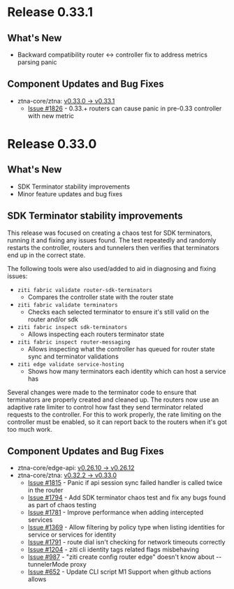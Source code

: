 # Release 0.33.1

## What's New

* Backward compatibility router <-> controller fix to address metrics parsing panic

## Component Updates and Bug Fixes
* ztna-core/ztna: [v0.33.0 -> v0.33.1](https://ztna-core/ztna/compare/v0.33.0...v0.33.1)
    * [Issue #1826](https://ztna-core/ztna/issues/1826) - 0.33.+ routers can cause panic in pre-0.33 controller with new metric

# Release 0.33.0

## What's New

* SDK Terminator stability improvements
* Minor feature updates and bug fixes

## SDK Terminator stability improvements

This release was focused on creating a chaos test for SDK terminators, running it and fixing any issues found.
The test repeatedly and randomly restarts the controller, routers and tunnelers then verifies that terminators
end up in the correct state. 

The following tools were also used/added to aid in diagnosing and fixing issues:

* `ziti fabric validate router-sdk-terminators` 
    * Compares the controller state with the router state
* `ziti fabric validate terminators`
    * Checks each selected terminator to ensure it's still valid on the router and/or sdk
* `ziti fabric inspect sdk-terminators`
    * Allows inspecting each routers terminator state
* `ziti fabric inspect router-messaging`
    * Allows inspecting what the controller has queued for router state sync and terminator validations
* `ziti edge validate service-hosting`
    * Shows how many terminators each identity which can host a service has

Several changes were made to the terminator code to ensure that terminators are properly created and cleaned up.
The routers now use an adaptive rate limiter to control how fast they send terminator related requests to the
controller. For this to work properly, the rate limiting on the controller must be enabled, so it can report
back to the routers when it's got too much work.

## Component Updates and Bug Fixes

* ztna-core/edge-api: [v0.26.10 -> v0.26.12](https://ztna-core/edge-api/compare/v0.26.10...v0.26.12)
* ztna-core/ztna: [v0.32.2 -> v0.33.0](https://ztna-core/ztna/compare/v0.32.2...v0.33.0)
    * [Issue #1815](https://ztna-core/ztna/issues/1815) - Panic if api session sync failed handler is called twice in the router
    * [Issue #1794](https://ztna-core/ztna/issues/1794) - Add SDK terminator chaos test and fix any bugs found as part of chaos testing
    * [Issue #1781](https://ztna-core/ztna/issues/1781) - Improve performance when adding intercepted services
    * [Issue #1369](https://ztna-core/ztna/issues/1369) - Allow filtering by policy type when listing identities for service or services for identity
    * [Issue #1791](https://ztna-core/ztna/issues/1791) - route dial isn't checking for network timeouts correctly
    * [Issue #1204](https://ztna-core/ztna/issues/1204) - ziti cli identity tags related flags misbehaving
    * [Issue #987](https://ztna-core/ztna/issues/987) - "ziti create config router edge" doesn't know about --tunnelerMode proxy
    * [Issue #652](https://ztna-core/ztna/issues/652) - Update CLI script M1 Support when github actions allows
